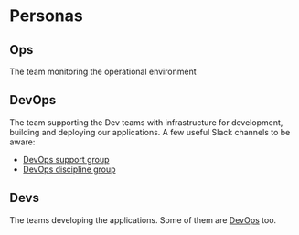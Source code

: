 # Personas

## Ops

The team monitoring the operational environment

## DevOps

The team supporting the Dev teams with infrastructure for development, building and deploying our applications. A few useful Slack channels to be aware:

- [DevOps support group](https://islandis.slack.com/archives/C019LNRM6LE)
- [DevOps discipline group](https://islandis.slack.com/archives/C013A6RBD34)

## Devs

The teams developing the applications. Some of them are [DevOps](personas.md#devops) too.
